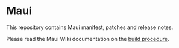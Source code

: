Maui
====

This repository contains Maui manifest, patches and release notes.

Please read the Maui Wiki documentation on the [build procedure](http://wiki.maui-project.org/System/Build).
